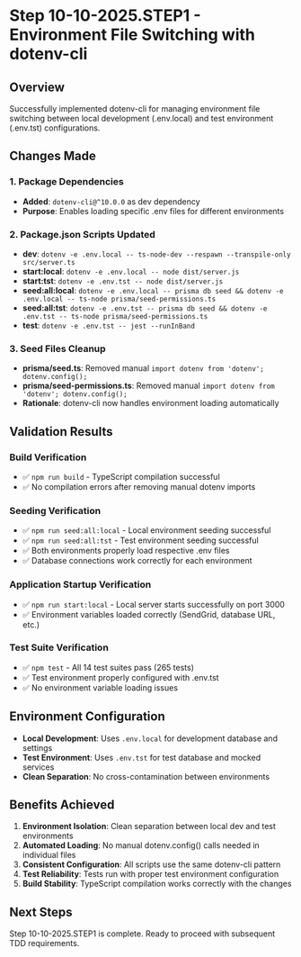 # Step 10-10-2025.STEP1 - Environment File Switching with dotenv-cli

## Overview
Successfully implemented dotenv-cli for managing environment file switching between local development (.env.local) and test environment (.env.tst) configurations.

## Changes Made

### 1. Package Dependencies
- **Added**: `dotenv-cli@^10.0.0` as dev dependency
- **Purpose**: Enables loading specific .env files for different environments

### 2. Package.json Scripts Updated
- **dev**: `dotenv -e .env.local -- ts-node-dev --respawn --transpile-only src/server.ts`
- **start:local**: `dotenv -e .env.local -- node dist/server.js`
- **start:tst**: `dotenv -e .env.tst -- node dist/server.js`
- **seed:all:local**: `dotenv -e .env.local -- prisma db seed && dotenv -e .env.local -- ts-node prisma/seed-permissions.ts`
- **seed:all:tst**: `dotenv -e .env.tst -- prisma db seed && dotenv -e .env.tst -- ts-node prisma/seed-permissions.ts`
- **test**: `dotenv -e .env.tst -- jest --runInBand`

### 3. Seed Files Cleanup
- **prisma/seed.ts**: Removed manual `import dotenv from 'dotenv'; dotenv.config();`
- **prisma/seed-permissions.ts**: Removed manual `import dotenv from 'dotenv'; dotenv.config();`
- **Rationale**: dotenv-cli now handles environment loading automatically

## Validation Results

### Build Verification
- ✅ `npm run build` - TypeScript compilation successful
- ✅ No compilation errors after removing manual dotenv imports

### Seeding Verification
- ✅ `npm run seed:all:local` - Local environment seeding successful
- ✅ `npm run seed:all:tst` - Test environment seeding successful
- ✅ Both environments properly load respective .env files
- ✅ Database connections work correctly for each environment

### Application Startup Verification
- ✅ `npm run start:local` - Local server starts successfully on port 3000
- ✅ Environment variables loaded correctly (SendGrid, database URL, etc.)

### Test Suite Verification
- ✅ `npm test` - All 14 test suites pass (265 tests)
- ✅ Test environment properly configured with .env.tst
- ✅ No environment variable loading issues

## Environment Configuration
- **Local Development**: Uses `.env.local` for development database and settings
- **Test Environment**: Uses `.env.tst` for test database and mocked services
- **Clean Separation**: No cross-contamination between environments

## Benefits Achieved
1. **Environment Isolation**: Clean separation between local dev and test environments
2. **Automated Loading**: No manual dotenv.config() calls needed in individual files
3. **Consistent Configuration**: All scripts use the same dotenv-cli pattern
4. **Test Reliability**: Tests run with proper test environment configuration
5. **Build Stability**: TypeScript compilation works correctly with the changes

## Next Steps
Step 10-10-2025.STEP1 is complete. Ready to proceed with subsequent TDD requirements.